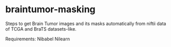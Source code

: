 # braintumor-masking
Steps to get Brain Tumor images and its masks automatically from niftii data of TCGA and BraTS datasets-like. 

Requirements:
Nibabel
Nilearn
